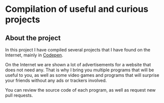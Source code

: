 # Compilation of useful and curious projects

## About the project
In this project I have compiled several projects that I have found on the Internet, mainly in [Codepen](https://codepen.io).

On the Internet we are shown a lot of advertisements for a website that does not need any. That is why I bring you multiple programs that will be useful to you, as well as some video games and programs that will surprise your friends without any ads or trackers involved.

You can review the source code of each program, as well as request new pull requests.
